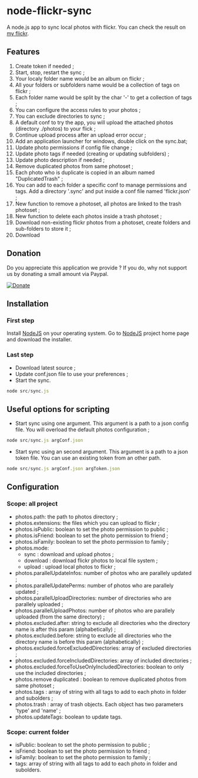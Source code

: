 # node-flickr-sync

A node.js app to sync local photos with flickr.
You can check the result on [my flickr](https://www.flickr.com/photos/129434165@N03).

## Features

  1. Create token if needed ;
  2. Start, stop, restart the sync ;
  3. Your localy folder name would be an album on flickr ;
  4. All your folders or subfolders name would be a collection of tags on flickr ; 
  5. Each folder name would be split by the char '-' to get a collection of tags ;
  6. You can configure the access rules to your photos ;
  7. You can exclude directories to sync ;
  8. A default conf to try the app, you will upload the attached photos (directory ./photos) to your flick ;
  9. Continue upload process after an upload error occur ;
  10. Add an application launcher for windows, double click on the sync.bat; 
  11. Update photo permissions if config file change ;
  12. Update photo tags if needed (creating or updating subfolders) ;
  13. Update photo description if needed ;
  14. Remove duplicated photos from same photoset ;
  15. Each photo who is duplicate is copied in an album named "DuplicatedTrash" ; 
  16. You can add to each folder a specific conf to manage permissions and tags. Add a directory '.sync' and put inside a conf file named 'flickr.json' ;
  17. New function to remove a photoset, all photos are linked to the trash photoset ;
  18. New function to delete each photos inside a trash photoset ;
  19. Download non-existing flickr photos from a photoset, create folders and sub-folders to store it ;
  20. Download 

## Donation

Do you appreciate this application we provide ?
If you do, why not support us by donating a small amount via Paypal.

[![Donate](https://cms.paypal.com/en_US/i/logo/paypal_logo.gif)](https://www.googledrive.com/host/0B0SxcWkfE1JrTHEycWYzXzNtNGs)

## Installation

### First step 

Install [NodeJS](http://nodejs.org/download) on your operating system. Go to [NodeJS](http://nodejs.org) project home page and download the installer. 

### Last step

  * Download latest source ;
  * Update conf.json file to use your preferences ;
  * Start the sync.

```javascript
node src/sync.js
```

## Useful options for scripting

  * Start sync using one argument. This argument is a path to a json config file. You will overload the default photos configuration ; 

```javascript
node src/sync.js argConf.json
```

  * Start sync using an second argument. This argument is a path to a json token file. You can use an existing token from an other path.

```javascript
node src/sync.js argConf.json argToken.json
```

## Configuration

### Scope: all project

  * photos.path: the path to photos directory ;
  * photos.extensions: the files which you can upload to flickr ;
  * photos.isPublic: boolean to set the photo permission to public ;
  * photos.isFriend: boolean to set the photo permission to friend ;
  * photos.isFamily: boolean to set the photo permission to family ;
  * photos.mode: 
    * sync : download and upload photos ;
    * download : download flickr photos to local file system ;
    * upload : upload local photos to flickr ;
  * photos.parallelUpdateInfos: number of photos who are parallely updated ;
  * photos.parallelUpdatePerms: number of photos who are parallely updated ;
  * photos.parallelUploadDirectories: number of directories who are parallely uploaded ;
  * photos.parallelUploadPhotos: number of photos who are parallely uploaded (from the same directory) ;
  * photos.excluded.after: string to exclude all directories who the directory name is after this param (alphabetically) ;
  * photos.excluded.before: string to exclude all directories who the directory name is before this param (alphabetically) ; 
  * photos.excluded.forceExcludedDirectories: array of excluded directories ;
  * photos.excluded.forceIncludedDirectories: array of included directories ;
  * photos.excluded.forceToUseOnlyIncludedDirectories: boolean to only use the included directories ;
  * photos.remove duplicated : boolean to remove duplicated photos from same photoset ;
  * photos.tags : array of string with all tags to add to each photo in folder and subolders ;
  * photos.trash : array of trash objects. Each object has two parameters 'type' and 'name' ;
  * photos.updateTags: boolean to update tags.

### Scope: current folder

  * isPublic: boolean to set the photo permission to public ;
  * isFriend: boolean to set the photo permission to friend ;
  * isFamily: boolean to set the photo permission to family ;
  * tags: array of string with all tags to add to each photo in folder and subolders.